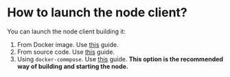 # How to launch the node client?

You can launch the node client building it:

1. From Docker image. Use [this](../build-and-start-a-node/05-startingTpNode_docker.md#starting-the-node) guide.
2. From source code. Use [this](../build-and-start-a-node/06-startingTpNode_source.md#starting-the-node) guide.
3. Using `docker-commpose`. Use [this](../build-and-start-a-node/07-startingTpNode_docker_compose.md) guide. **This option is the recommended way of building and starting the node.**